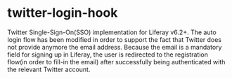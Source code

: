 # twitter-login-hook
Twitter Single-Sign-On(SSO) implementation for Liferay v6.2+. The auto login flow has been modified in order to support the fact that Twitter does not provide anymore the email address. Because the email is a mandatory field for signing up in Liferay, the user is redirected to the registration flow(in order to fill-in the email) after successfully being authenticated with the relevant Twitter account.
